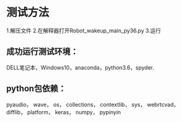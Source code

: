 # 测试方法
1.解压文件
2.在解释器打开Robot_wakeup_main_py36.py
3.运行


## 成功运行测试环境：

 DELL笔记本，Windows10，anaconda，python3.6，spyder.
## python包依赖：

pyaudio，
wave，
os，
collections，
contextlib，
sys，
webrtcvad，
difflib，
platform，
keras，
numpy，
pypinyin
